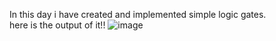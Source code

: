 In this day i have created and implemented simple logic gates.<br>
here is the output of it!!
![image](https://github.com/user-attachments/assets/5e44969d-a7a7-4625-aea1-1273b48b5b76)
